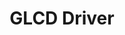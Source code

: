 ---
layout: pid
title: GLCD Driver
owner: Dwarfs Inc.
license: MIT
site: http://dwarfs.pw
source: https://github.com/berkuteagle/glcd2usb
---